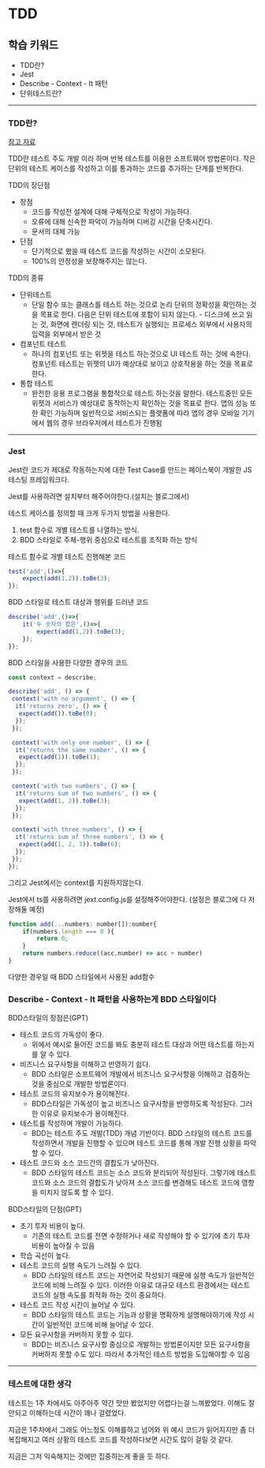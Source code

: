 # TDD

## 학습 키워드

* TDD란?
* Jest
* Describe - Context - It 패턴
* 단위테스트란?

* * *

### TDD란?

[참고 자료](https://jay-flow.medium.com/tdd%EB%9E%80-%EB%AC%B4%EC%97%87%EC%9D%B4%EB%A9%B0-%EC%99%9C-%ED%95%84%EC%9A%94%ED%95%9C%EA%B0%80-18cb5979629c)

TDD란 테스트 주도 개발 이라 하며 반복 테스트를 이용한 소프트웨어 방법론이다. 작은 단위의 테스트 케이스를 작성하고 이를 통과하는 코드를 추가하는 단계를 반복한다.

TDD의 장단점

* 장점
  * 코드를 작성전 설계에 대해 구체적으로 작성이 가능하다.
  * 오류에 대해 신속한 파악이 가능하며 디버깅 시간을 단축시킨다.
  * 문서의 대체 가능
* 단점
  * 단기적으로 봤을 때 테스트 코드를 작성하는 시간이 소모된다.
  * 100%의 안정성을 보장해주지는 않는다.

TDD의 종류

* 단위테스트
  * 단일 함수 또는 클래스를 테스트 하는 것으로 논리 단위의 정확성을 확인하는 것을 목표로 한다. 다음은 단위 테스트에 포함이 되지 않는다. - 디스크에 쓰고 읽는 것, 화면에 렌더링 되는 것, 테스트가 실행되는 프로세스 외부에서 사용자의 입력을 외부에서 받은 것
* 컴포넌트 테스트
  * 하나의 컴포넌트 또는 위젯을 테스트 하는것으로 UI 테스트 하는 것에 속한다. 컴포넌트 테스트는 위젯의 UI가 예상대로 보이고 상호작용을 하는 것을 목표로 한다.
* 통합 테스트
  * 완전한 응용 프로그램을 통합적으로 테스트 하는것을 말한다. 테스트중인 모든 위젯과 서비스가 예상대로 동작하는지 확인하는 것을 목표로 한다. 앱의 성능 또한 확인 가능하며 일반적으로 서비스되는 플랫폼에 따라 앱의 경우 모바일 기기에서 웹의 경우 브라우저에서 테스트가 진행됨

* * *

### Jest

Jest란 코드가 제대로 작동하는지에 대한 Test Case를 만드는 페이스북이 개발한 JS 테스팅 프레임워크다.

Jest를 사용하려면 설치부터 해주어야한다.(설치는 블로그에서)

테스트 케이스를 정의할 때 크게 두가지 방법을 사용한다.

1. test 함수로 개별 테스트를 나열하는 방식.
2. BDD 스타일로 주체-행위 중심으로 테스트를 조직화 하는 방식

테스트 함수로 개별 테스트 진행해본 코드

```js
test('add',()=>{
    expect(add(1,2)).toBe(3);
});
```

BDD 스타일로 테스트 대상과 행위를 드러낸 코드

```js
describe('add',()=>{
    it('두 숫자의 합은',()=>{
        expect(add(1,2)).toBe(3);
    });
});
```

BDD 스타일을 사용한 다양한 경우의 코드

```js
const context = describe;

describe('add', () => {
 context('with no argument', () => {
  it('returns zero', () => {
   expect(add()).toBe(0);
  });
 });

 context('with only one number', () => {
  it('returns the same number', () => {
   expect(add(1)).toBe(1);
  });
 });

 context('with two numbers', () => {
  it('returns sum of two numbers', () => {
   expect(add(1, 2)).toBe(3);
  });
 });

 context('with three numbers', () => {
  it('returns sum of three numbers', () => {
   expect(add(1, 2, 3)).toBe(6);
  });
 });
});
```

그리고 Jest에서는 context를 지원하지않는다.

Jest에서 ts를 사용하려면 jext.config.js를 설정해주어야한다. (설정은 블로그에 다 저장해둘 예정)

```js
function add(...numbers: number[]):number{
    if(numbers.length === 0 ){
        return 0;
    }
    return numbers.reduce((acc,number) => acc + number)
}
```

다양한 경우일 때 BDD 스타일에서 사용된 add함수

### Describe - Context - It 패턴을 사용하는게 BDD 스타일이다

BDD스타일의 장점은(GPT)

* 테스트 코드의 가독성이 좋다.
  * 위에서 예시로 들어진 코드를 봐도 충분히 테스트 대상과 어떤 테스트를 하는지를 알 수 있다.
* 비즈니스 요구사항을 이해하고 반영하기 쉽다.
  * BDD 스타일은 소프트웨어 개발에서 비즈니스 요구사항을 이해하고 검증하는 것을 중심으로 개발한 방법론이다.
* 테스트 코드의 유지보수가 용이해진다.
  * BDD스타일은 가독성이 높고 비즈니스 요구사항을 반영하도록 작성된다. 그러한 이유로 유지보수가 용이해진다.
* 테스트를 작성하며 개발이 가능하다.
  * BDD는 테스트 주도 개발(TDD) 개념 기반이다. BDD 스타일의 테스트 코드를 작성하면서 개발을 진행할 수 있으며 테스트 코드를 통해 개발 진행 상황을 파악할 수 있다.
* 테스트 코드와 소스 코드간의 결합도가 낮아진다.
  * BDD 스타일의 테스트 코드는 소스 코드와 분리되어 작성된다. 그렇기에 테스트 코드와 소스 코드의 결합도가 낮아져 소스 코드를 변경해도 테스트 코드에 영향을 미치지 않도록 할 수 있다.

BDD스타일의 단점(GPT)

* 초기 투자 비용이 높다.
  * 기존의 테스트 코드를 전면 수정하거나 새로 작성해야 할 수 있기에 초기 투자 비용이 높아질 수 있음
* 학습 곡선이 높다.
* 테스트 코드의 실행 속도가 느려질 수 있다.
  * BDD 스타일의 테스트 코드는 자연어로 작성되기 때문에 실행 속도가 일반적인 코드에 비해 느려질 수 있다. 이러한 이유로 대규모 테스트 환경에서는 테스트 코드의 실행 속도를 최적화 하는 것이 중요하다.
* 테스트 코드 작성 시간이 늘어날 수 있다.
  * BDD 스타일의 테스트 코드는 기능과 상황을 명확하게 설명해야하기에 작성 시간이 일반적인 코드에 비해 늘어날 수 있다.
* 모든 요구사항을 커버하지 못할 수 있다.
  * BDD는 비즈니스 요구사항 중심으로 개발하는 방법론이지만 모든 요구사항을 커버하지 못할 수도 있다. 따라서 추가적인 테스트 방법을 도입해야할 수 있음

* * *

### 테스트에 대한 생각

테스트는 1주 차에서도 아주아주 약간 맛만 봤었지만 어렵다는걸 느껴봤었다. 이해도 잘 안되고 이해하는데 시간이 꽤나 걸렸었다.

지금은 1주차에서 그래도 어느정도 이해를하고 넘어와 위 예시 코드가 읽어지지만 좀 더 복잡해지고 여러 상황의 테스트 코드를 작성하다보면 시간도 많이 걸릴 것 같다.

지금은 그저 익숙해지는 것에만 집중하는게 좋을 듯 하다.